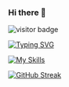 ### Hi there 👋
![visitor badge](https://visitor-badge.laobi.icu/badge?page_id=jwenjian.visitor-badge)

<a href="https://git.io/typing-svg"><img src="https://readme-typing-svg.demolab.com?font=Roboto&size=40&pause=1000&center=true&vCenter=true&random=false&width=1000&height=100&lines=Hi+There;My+name+is+Mahmut" alt="Typing SVG" /></a>

[![My Skills](https://skillicons.dev/icons?i=js,html,css,cs,dotnet,git,github,py,raspberrypi,tensorflow,unity,unreal,visualstudio,vscode,wordpress)](https://skillicons.dev)

[![GitHub Streak](https://streak-stats.demolab.com/?user=DenverCoder1&theme=dark)](https://git.io/streak-stats)

<!--
**ctrlActrlV/ctrlActrlV** is a ✨ _special_ ✨ repository because its `README.md` (this file) appears on your GitHub profile.

Here are some ideas to get you started:

- 🔭 I’m currently working on ...
- 🌱 I’m currently learning ...
- 👯 I’m looking to collaborate on ...
- 🤔 I’m looking for help with ...
- 💬 Ask me about ...
- 📫 How to reach me: ...
- 😄 Pronouns: ...
- ⚡ Fun fact: ...


[![Typing SVG](https://readme-typing-svg.demolab.com/?lines=Hi+There;My+name+is+Mahmut)](https://git.io/typing-svg)
-->
